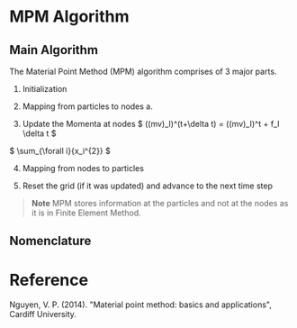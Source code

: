 # MPM Algorithm

## Main Algorithm

The Material Point Method (MPM) algorithm comprises of 3 major parts.

1. Initialization

2. Mapping from particles to nodes
       a.

3. Update the Momenta at nodes
       $ ((mv)_I)^(t+\delta t) = ((mv)_I)^t + f_I \delta t $

$ \sum_{\forall i}{x_i^{2}} $




4. Mapping from nodes to particles

5. Reset the grid (if it was updated) and advance to the next time step

> **Note** MPM stores information at the particles and not at the nodes as it is in Finite Element Method.

## Nomenclature



# Reference

Nguyen, V. P. (2014). "Material point method: basics and applications", Cardiff University.
